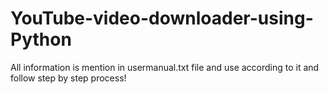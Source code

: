 # YouTube-video-downloader-using-Python
All information is mention in usermanual.txt file and use according to it and follow step by step process!
